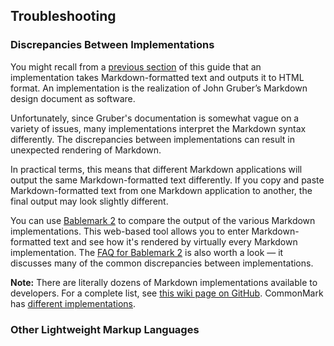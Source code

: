 ## Troubleshooting

### Discrepancies Between Implementations

You might recall from a [previous section](#how-does-it-work) of this guide that an implementation takes Markdown-formatted text and outputs it to HTML format. An implementation is the realization of John Gruber’s Markdown design document as software.

Unfortunately, since Gruber's documentation is somewhat vague on a variety of issues, many implementations interpret the Markdown syntax differently. The discrepancies between implementations can result in unexpected rendering of Markdown.

In practical terms, this means that different Markdown applications will output the same Markdown-formatted text differently. If you copy and paste Markdown-formatted text from one Markdown application to another, the final output may look slightly different.

You can use [Bablemark 2](http://johnmacfarlane.net/babelmark2) to compare the output of the various Markdown implementations. This web-based tool allows you to enter Markdown-formatted text and see how it's rendered by virtually every Markdown implementation. The [FAQ for Bablemark 2](http://johnmacfarlane.net/babelmark2/faq.html) is also worth a look — it discusses many of the common discrepancies between implementations.

<div class="alert alert-info">
  <i class="fa fa-info-circle" aria-hidden="true"></i> <strong>Note:</strong> There are literally dozens of Markdown implementations available to developers. For a complete list, see <a href="https://github.com/markdown/markdown.github.com/wiki/Implementations">this wiki page on GitHub</a>. CommonMark has <a href="https://github.com/jgm/CommonMark/wiki/List-of-CommonMark-Implementations">different implementations</a>.
</div>

### Other Lightweight Markup Languages
